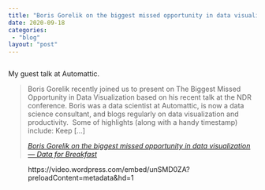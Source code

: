 ```yaml
---
title: "Boris Gorelik on the biggest missed opportunity in data visualization — Data for Breakfast"
date: 2020-09-18
categories: 
 - "blog"
layout: "post"
---
```


<!-- wp:image -->
<figure class="wp-block-image"><img src="https://datadotblog.files.wordpress.com/2020/09/pexels-photo-590041.jpeg?quality=80&amp;strip=info&amp;w=1600" alt=""></figure>
<!-- /wp:image -->

<!-- wp:paragraph -->
My guest talk at Automattic. 


<!-- /wp:paragraph -->

<!-- wp:quote -->
> Boris Gorelik recently joined us to present on The Biggest Missed Opportunity in Data Visualization based on his recent talk at the NDR conference. Boris was a data scientist at Automattic, is now a data science consultant, and blogs regularly on data visualization and productivity.  Some of highlights (along with a handy timestamp) include: Keep […]
> 
> <cite><a href="http://data.blog/2020/09/17/boris-gorelik-on-the-biggest-missed-opportunity-in-data-visualization/">Boris Gorelik on the biggest missed opportunity in data visualization — Data for Breakfast</a></cite>

<!-- /wp:quote -->

<!-- wp:embed {"url":"https:\/\/video.wordpress.com\/embed\/unSMD0ZA?preloadContent=metadata\u0026amp;hd=1","type":"rich","providerNameSlug":"embed","className":""} -->
<figure class="wp-block-embed is-type-rich is-provider-embed wp-block-embed-embed"><div class="wp-block-embed__wrapper">
https://video.wordpress.com/embed/unSMD0ZA?preloadContent=metadata&amp;hd=1
</div></figure>
<!-- /wp:embed -->
